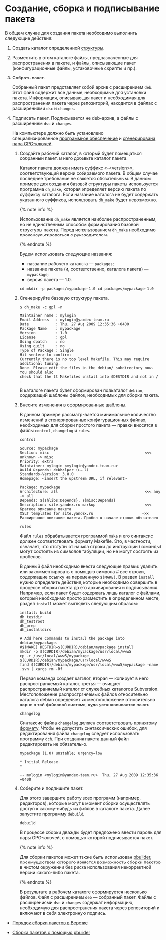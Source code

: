 # Создание, сборка и подписывание пакета

В общем случае для создания пакета необходимо выполнить следующие действия:

1. Создать каталог определенной [структуры](Structure.md).
    
1. Разместить в этом каталоге файлы, предназначенные для распространения в пакете, и файлы, описывающие пакет (конфигурационные файлы, установочные скрипты и пр.).
    
1. Собрать пакет.
    
    Собранный пакет представляет собой архив с расширением `deb`. Этот файл содержит все данные, необходимые для установки пакета. Информация, описывающая пакет и необходимая для распространения пакета через репозиторий, находится в файлах с расширениями `dsc` и `changes`.
    
1. Подписать пакет. Подписывается не deb-архив, а файлы с расширением `dsc` и `changes`.

   На компьютере должно быть установлено специализированное [программное обеспечение](Software.md) и [сгенерирована пара GPG-ключей](GPG.md).
   
   1. Создайте рабочий каталог, в который будет помещаться собранный пакет. В него добавьте каталог пакета.
   
      Каталог пакета должен иметь суффикс «-\<version>», соответствующий версии собираемого пакета. В общем случае последнее требование не является обязательным. В данном примере для создания базовой структуры пакеты используется программа `dh_make`, которая определяет версию пакета по суффиксу каталога. Если название каталога не будет содержать указанного суффикса, использовать `dh_make` будет невозможно.
      
      {% note info %}
      
      Использование `dh_make` является наиболее распространенным, но не единственным способом формирования базовой структуры пакета. Перед использованием `dh_make` необходимо проконсультироваться с руководителем.
      
      {% endnote %}
      
      Будем использовать следующие названия:
      
      - название рабочего каталога — `packages`;
      - название пакета (и, соответственно, каталога пакета) — `mypackage`;
      - версия пакета — 1.0.
      
      ```no-highlight
      cd mkdir -p packages/mypackage-1.0 cd packages/mypackage-1.0
      ```
     
   1. Сгенерируйте базовую структуру пакета.
      
      ```no-highlight
      $ dh_make -c gpl -n
      
      Maintainer name : mylogin
      Email-Address   : mylogin@yandex-team.ru
      Date            : Thu, 27 Aug 2009 12:35:36 +0400
      Package Name    : mypackage
      Version         : 1.0
      License         : gpl
      Using dpatch    : no
      Using quilt     : no
      Type of Package : Single
      Hit <enter> to confirm:
      Currently there is no top level Makefile. This may require additional tuning.
      Done. Please edit the files in the debian/ subdirectory now. You should also
      check that the tt Makefiles install into $DESTDIR and not in / .
      ```
      
      В каталоге пакета будет сформирован подкаталог `debian`, содержащий шаблоны файлов, необходимых для сборки пакета.
      
   1. Внесите изменения в сформированные шаблоны.
      
      В данном примере рассматривается минимальное количество изменений в сгенерированных конфигурационных файлах, необходимых для сборки простого пакета — правки вносятся в файлы `control`, `changelog` и `rules`.
      
      `control`
      
      ```no-highlight
      Source: mypackage
      Section: misc                                           <<< unknown -> misc
      Priority: extra
      Maintainer: mylogin <mylogin@yandex-team.ru>
      Build-Depends: debhelper (>= 7)
      Standards-Version: 3.8.0
      Homepage: <insert the upstream URL, if relevant>
      
      Package: mypackage
      Architecture: all                                       <<< any -> all
      Depends: ${shlibs:Depends}, ${misc:Depends}
      Description: site.yandex.ru markup                      <<< Краткое описание пакета
      XSLT templates for site.yandex.ru                      <<< Расширенное описание пакета. Пробел в начале строки обязателен
      ```
      
      `rules`
      
      Файл `rules` обрабатывается программой `make` и его синтаксис должен соответствовать формату Makefile. Это, в частности, означает, что отступы от начала строки до инструкции (команды) могут состоять из символов табуляции, но не могут состоять из пробелов.
      
      В данный файл необходимо внести следующие правки: удалить или закомментировать с помощью символа # все строки, содержащие ссылку на переменную `$(MAKE)`. В раздел `install` нужно определить действия, которые необходимо совершить в процессе cборки пакета до его архивирования и подписывания. Например, если пакет будет содержать лишь каталог с файлами, который необходимо просто разместить в определенном месте, раздел `install` может выглядеть следующим образом:
      ```no-highlight
      install: build
      dh_testdir
      dh_testroot
      dh_prep
      dh_installdirs
      
      # Add here commands to install the package into debian/mypackage.
      #$(MAKE) DESTDIR=$(CURDIR)/debian/mypackage install
      mkdir -p $(CURDIR)/debian/mypackage/usr/local/www5
      cp -r /usr/local/www5/mypackage $(CURDIR)/debian/mypackage/usr/local/www5
      find $(CURDIR)/debian/mypackage/usr/local/www5/mypackage -name .svn | xargs rm -Rf
      ```
      
      Первая команда создает каталог, вторая — копирует в него распространяемый каталог, третья — очищает распространяемый каталог от служебных каталогов Subversion. Местоположение распространяемых файлов относительно каталога debian определяет их местоположение относительно корня в той файловой системе, куда устанавливается пакет.
      
      `changelog`
      
      Синтаксис файла `changelog` должен соответствовать [принятому формату](http://www.debian.org/doc/debian-policy/ch-source.html#s-dpkgchangelog). Чтобы не допустить синтаксических ошибок, для редактирования файла `changelog` следует использовать программу `dch`. При создании пакета данный файл редактировать не обязательно.
      ```no-highlight
      mypackage (1.0) unstable; urgency=low
      
      * Initial Release.
      *
      
      -- mylogin <mylogin@yandex-team.ru>  Thu, 27 Aug 2009 12:35:36 +0400
      ```
      
   1. Соберите и подпишите пакет.
      
      Для этого завершите работу всех программ (например, редакторов), которые могут в момент сборки осуществлять доступ к какому-нибудь из файлов в каталоге пакета. Далее запустите программу `debuild`.
      ```no-highlight
      debuild
      ```
      
      В процессе сборки дважды будет предложено ввести пароль для пары GPG-ключей, с помощью которой подписывается пакет.
      
      {% note info %}
      
      Для сборки пакетов может также быть использован [pbuilder](http://wiki.yandex-team.ru/JurijjNikulin/pbuilder), преимуществом которого является возможность сборки пакетов в чистом окружении без риска использования некорректной версии какого-либо пакета.
      
      {% endnote %}
      
      В результате в рабочем каталоге сформируется несколько файлов. Файл с расширением `deb` — собранный пакет. Файлы с расширениями `dsc` и `changes` содержат информацию, необходимую для распространения пакета через репозиторий и включают в себя электронную подпись.

- [Порядок сборки пакетов в Верстке](http://wiki.yandex-team.ru/verstka/methods/debianize)

- [Сборка пакетов с помощью pbuilder](http://wiki.yandex-team.ru/JurijjNikulin/pbuilder)
